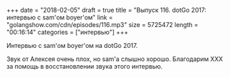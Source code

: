 +++
date = "2018-02-05"
draft = true
title = "Выпуск 116. dotGo 2017: интервью с sam'ом boyer'ом"
link = "golangshow.com/cdn/episodes/116.mp3"
size = 5725472
length = "00:16:14"
categories = ["интервью"]
+++

Интервью с sam'ом boyer'ом на dotGo 2017.

Звук от Алексея очень плох, но sam'а слышно хорошо. Благодарим XXX за помощь в восстановлении звука этого интервью.
